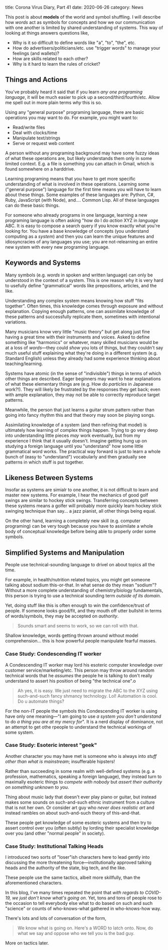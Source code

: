 title: Corona Virus Diary, Part 41
date: 2020-06-26
category: News

This post is about **models** of the world and symbol shuffling. I will
describe how *words* act as symbols for concepts and how we our communication
with one another is limited by shared understanding of systems. This way of
looking at things answers questions like,

- Why is it so difficult to define words like "a", "to", "the", etc.
- How do advertisers/politicians/etc. use "trigger words" to manage your
  feelings (and wallets)?
- How are skills related to each other? 
- Why is it hard to learn the rules of cricket?

## Things and Actions

You've probably heard it said that if you learn *any one programing language*,
it will be much easier to pick up a second/third/fourth/etc. Allow me spell out
in more plain terms *why* this is so.

Using any "general purpose" programing language, there are basic operations you
may want to do. For example, you might want to:

- Read/write files
- Deal with clocks/time
- Manipulate text/strings
- Serve or request web content

A person without any programing background may have some fuzzy ideas of what
these operations are, but likely understands them only in some limited context.
E.g. a file is something you can attach in Gmail, which is found somewhere on a
harddrive.

Learning programing means that you have to get more specific understanding of
what is involved in these operations. Learning some ("general purpose")
language for the first time means you will have to learn about these things.
Some examples of these languages are: Python, C#, Ruby, JavaScript (with Node),
and.... Common Lisp. All of these languages can do these basic things.

For someone who already programs in one language, learning a new programing
language is often asking "how do I do *action* XYZ in *language* ABC. It is
easy to compose a search query if you know exactly what you're looking for.
You have a base knowledge of concepts (you understand computing as a *system*)
and then you can learn the unique features and idiosyncracies of any languages
you use; you are not-relearning an entire new system with every new programing
language.

## Keywords and Systems

Many symbols (e.g. *words* in spoken and written language) can only be
understood in the context of a system.  This is one reason why it is very hard
to usefully define "grammatical" words like prepositions, articles, and the
like.

Understanding any complex system means knowing how stuff "fits together".
Often times, this knowledge comes through exposure and without explanation.
Copying enough patterns, one can assimilate knowledge of these patterns and
successfully replicate them, sometimes with intentional variations.

Many musicians know very little "music theory" but get along just fine having a
great time with their instruments and voices. Asked to define something like
"harmonics" or whatever, many skilled musicians would be at a loss of
*words*&mdash;they could *show* you lots of things, but they couldn't say much
useful stuff explaining what they're doing in a different system (e.g. Standard
English) unless they already had some experience thinking about
teaching/learning.

Systems have atomic (in the sense of "indivisible") things in terms of which
other things are described. Eager beginners may want to hear explanations of
what these elementary things are (e.g. How do *particles* in Japanese work?!). 
They will likely be frustrated by the responses they get back; even with ample
explanation, they may not be able to correctly reproduce target patterns.

Meanwhile, the person that just learns a guitar strum pattern rather than going
into fancy rhythm this and that theory may soon be playing songs.

Assimilating knowledge of a system (and then refining that model) is ultimately
how learning of complex things happen. Trying to go very deep into
understanding little pieces *may* work eventually, but from my experience I
think that it usually doesn't. Imagine getting hung up on studying a foreign
language until you "understand" how some little grammatical word works. The
practical way forward is just to learn a whole bunch of (easy to "understand")
vocabularly and then gradually see patterns in which stuff is put together.

## Likeness Between Systems

Insofar as systems are simialr to one another, it is not difficult to learn and
master new systems. For example, I hear the mechanics of good golf swings are
similar to hockey stick swings. Transferring concepts between these systems
means a golfer will probably more quickly learn hockey stick swinging technique
than say... a jazz pianist, all other things being equal.

On the other hand, learning a completely new skill (e.g. computer programing)
can be very tough because you have to assimilate a whole body of conceptual
knowledge before being able to properly order some symbols.

## Simplified Systems and Manipulation

People use technical-sounding language to drivel on about topics all the time.

For example, in health/nutrition related topics, you might get someone talking
about sodium this-or-that. In what sense do they mean "sodium"? Without a more
complete understanding of chemistry/biology fundamentals, this person is trying
to use a technical sounding term *outside of its domain*. 

Yet, doing stuff like this is often enough to win the confidence/trust of people.
If someone looks good/fit, and they mouth off utter bullshit in terms of
words/symbols, they may be accepted on *authority*.

> Sounds smart and seems to work, so we can roll with that.

Shallow knowledge, words getting thrown around without model comprehension...
this is how powerful people manipulate fearful masses.

### Case Study: Condescending IT worker

A Condescending IT worker may lord his esoteric computer knowledge over
customer service/marketing/etc. This person may throw around random technical
words that he *assumes* the people he is talking to don't really understand to
assert his position of being "the technical one".o

> Ah yes, it is easy. We just need to migrate the ABC to the XYZ using
> such-and-such fancy shmancy technology. Lol! Automation is cool. Do u
> automate things?

For the non-IT people the symbols this Condescending IT worker is using have
only one meaning&mdash;"I am going to use *a system you don't understand* to do
*a thing you are at my mercy for*". It is a nerd display of dominance, not an
attempt to get othe rpeople to understand the technical workings of some
system.

### Case Study: Esoteric interest "geek"

Another character you may have met is someone who is always into *stuff other
than what is mainstream*; insufferable hipsters!

Rather than succeeding in some realm with well-defined systems (e.g. a
profession, mathematics, speaking a foreign language), they instead turn to
maximally esoteric things to *compete with nobody* but *assert their authority
on something unknown to you*.

Thing about music lady that doesn't ever play piano or guitar, but instead
makes some sounds on such-and-such ethnic instrument from a culture that is not
her own. Or consider art guy who *never does realistic art* and instead rambles
on about such-and-such theory of this-and-that.

These people get knowledge of some esoteric systems and then try to assert
control over you (often subtly) by lording their specialist knowledge over you
(and other "normal people" in society).


### Case Study: Institutional Talking Heads

I introduced two sorts of "loser"ish characters here to lead gently into
discussing the more threatening force&mdash;institutionally approved talking
heads and the authority of the state, big tech, and the like.

These people use the same tactics, albeit more skillfully, than the
aforementioned characters.

In this blog, I've many times repeated the point that *with regards to
COVID-19, we just don't know what's going on*.  Yet, tons and tons of people
rose to the occasion to tell everybody else what to do based on such and such
"science" or counts of who-knows-what gathered in who-knows-how way.

There's lots and lots of conversation of the form,

> We know what is going on. Here's a WORD to latch onto. Now, do what we say
> and oppose who we tell you is the bad guy.

More on tactics later.
